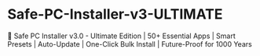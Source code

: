 # Safe-PC-Installer-v3-ULTIMATE
🚀 Safe PC Installer v3.0 - Ultimate Edition | 50+ Essential Apps | Smart Presets | Auto-Update | One-Click Bulk Install | Future-Proof for 1000 Years
